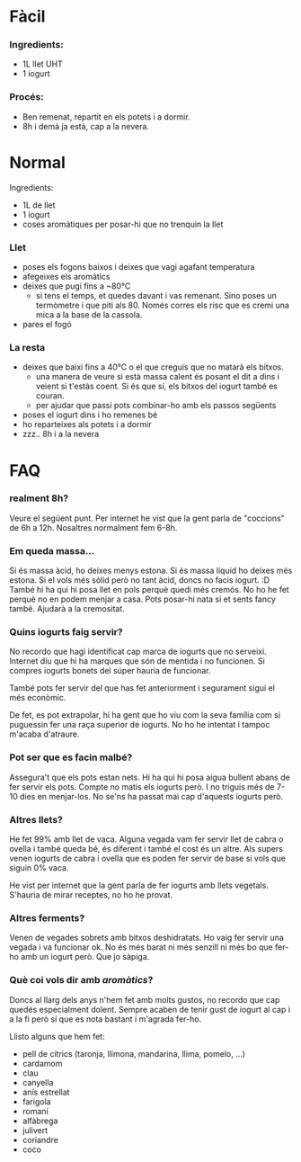 # Fàcil

### Ingredients:
- 1L llet UHT
- 1 iogurt

### Procés:
- Ben remenat, repartit en els potets i a dormir.
- 8h i demà ja està, cap a la nevera.

# Normal

Ingredients:
- 1L de llet
- 1 iogurt
- coses aromàtiques per posar-hi que no trenquin la llet

### Llet
- poses els fogons baixos i deixes que vagi agafant temperatura
- afegeixes els aromàtics
- deixes que pugi fins a ~80°C
    - si tens el temps, et quedes davant i vas remenant. Sino poses un termòmetre i que piti als 80. Només corres els risc que es cremi una mica a la base de la cassola.
- pares el fogó

### La resta
- deixes que baixi fins a 40°C o el que creguis que no matarà els bitxos.
    - una manera de veure si està massa calent és posant el dit a dins i veient si t'estàs coent. Si és que sí, els bitxos del iogurt també es couran.
    - per ajudar que passi pots combinar-ho amb els passos següents
- poses el iogurt dins i ho remenes bé
- ho reparteixes als potets i a dormir
- zzz.. 8h i a la nevera

# FAQ
### realment 8h?
Veure el següent punt. Per internet he vist que la gent parla de "coccions" de 6h a 12h. Nosaltres normalment fem 6-8h.

### Em queda massa...
Si és massa àcid, ho deixes menys estona. Si és massa líquid ho deixes més estona. Si el vols més sòlid però no tant àcid, doncs no facis iogurt. :D
També hi ha qui hi posa llet en pols perquè quedi més cremós. No ho he fet perquè no en podem menjar a casa.
Pots posar-hi nata si et sents fancy també. Ajudarà a la cremositat.

### Quins iogurts faig servir?
No recordo que hagi identificat cap marca de iogurts que no serveixi. Internet diu que hi ha marques que són de mentida i no funcionen. Si compres iogurts bonets del súper hauria de funcionar.

També pots fer servir del que has fet anteriorment i segurament sigui el més econòmic.

De fet, es pot extrapolar, hi ha gent que ho viu com la seva família com si puguessin fer una raça superior de iogurts. No ho he intentat i tampoc m'acaba d'atraure.

### Pot ser que es facin malbé?

Assegura't que els pots estan nets. Hi ha qui hi posa aigua bullent abans de fer servir els pots. Compte no matis els iogurts però.
I no triguis més de 7-10 dies en menjar-los. No se'ns ha passat mai cap d'aquests iogurts però.

### Altres llets?

He fet 99% amb llet de vaca. Alguna vegada vam fer servir llet de cabra o ovella i també queda bé, és diferent i també el cost és un altre. Als supers venen iogurts de cabra i ovella que es poden fer servir de base si vols que siguin 0% vaca.

He vist per internet que la gent parla de fer iogurts amb llets vegetals. S'hauria de mirar receptes, no ho he provat.

### Altres ferments?

Venen de vegades sobrets amb bitxos deshidratats. Ho vaig fer servir una vegada i va funcionar ok. No és més barat ni més senzill ni més bo que fer-ho amb un iogurt però. Que jo sàpiga.

### Què coi vols dir amb _aromàtics_?

Doncs al llarg dels anys n'hem fet amb molts gustos, no recordo que cap quedés especialment dolent. Sempre acaben de tenir gust de iogurt al cap i a la fi però sí que es nota bastant i m'agrada fer-ho.

Llisto alguns que hem fet:
- pell de cítrics (taronja, llimona, mandarina, llima, pomelo, ...)
- cardamom
- clau
- canyella
- anís estrellat
- farigola
- romaní
- alfàbrega
- julivert
- coriandre
- coco
